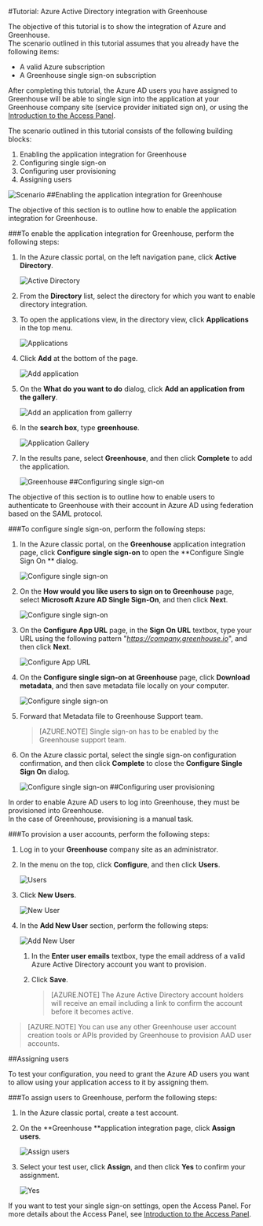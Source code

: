 <properties 
    pageTitle="Tutorial: Azure Active Directory integration with Greenhouse | Microsoft Azure" 
    description="Learn how to use Greenhouse with Azure Active Directory to enable single sign-on, automated provisioning, and more!" 
    services="active-directory" 
    authors="jeevansd"  
    documentationCenter="na" 
    manager="femila"/>
<tags 
    ms.service="active-directory" 
    ms.devlang="na" 
    ms.topic="article" 
    ms.tgt_pltfrm="na" 
    ms.workload="identity" 
    ms.date="09/29/2016" 
    ms.author="jeedes" />

#Tutorial: Azure Active Directory integration with Greenhouse
  
The objective of this tutorial is to show the integration of Azure and Greenhouse.  
The scenario outlined in this tutorial assumes that you already have the following items:

-   A valid Azure subscription
-   A Greenhouse single sign-on subscription
  
After completing this tutorial, the Azure AD users you have assigned to Greenhouse will be able to single sign into the application at your Greenhouse company site (service provider initiated sign on), or using the [Introduction to the Access Panel](active-directory-saas-access-panel-introduction.md).
  
The scenario outlined in this tutorial consists of the following building blocks:

1.  Enabling the application integration for Greenhouse
2.  Configuring single sign-on
3.  Configuring user provisioning
4.  Assigning users

![Scenario](./media/active-directory-saas-greenhouse-tutorial/IC790783.png "Scenario")
##Enabling the application integration for Greenhouse
  
The objective of this section is to outline how to enable the application integration for Greenhouse.

###To enable the application integration for Greenhouse, perform the following steps:

1.  In the Azure classic portal, on the left navigation pane, click **Active Directory**.

    ![Active Directory](./media/active-directory-saas-greenhouse-tutorial/IC700993.png "Active Directory")

2.  From the **Directory** list, select the directory for which you want to enable directory integration.

3.  To open the applications view, in the directory view, click **Applications** in the top menu.

    ![Applications](./media/active-directory-saas-greenhouse-tutorial/IC700994.png "Applications")

4.  Click **Add** at the bottom of the page.

    ![Add application](./media/active-directory-saas-greenhouse-tutorial/IC749321.png "Add application")

5.  On the **What do you want to do** dialog, click **Add an application from the gallery**.

    ![Add an application from gallerry](./media/active-directory-saas-greenhouse-tutorial/IC749322.png "Add an application from gallerry")

6.  In the **search box**, type **greenhouse**.

    ![Application Gallery](./media/active-directory-saas-greenhouse-tutorial/IC790784.png "Application Gallery")

7.  In the results pane, select **Greenhouse**, and then click **Complete** to add the application.

    ![Greenhouse](./media/active-directory-saas-greenhouse-tutorial/IC790785.png "Greenhouse")
##Configuring single sign-on
  
The objective of this section is to outline how to enable users to authenticate to Greenhouse with their account in Azure AD using federation based on the SAML protocol.

###To configure single sign-on, perform the following steps:

1.  In the Azure classic portal, on the **Greenhouse** application integration page, click **Configure single sign-on** to open the **Configure Single Sign On ** dialog.

    ![Configure single sign-on](./media/active-directory-saas-greenhouse-tutorial/IC790786.png "Configure single sign-on")

2.  On the **How would you like users to sign on to Greenhouse** page, select **Microsoft Azure AD Single Sign-On**, and then click **Next**.

    ![Configure single sign-on](./media/active-directory-saas-greenhouse-tutorial/IC790787.png "Configure single sign-on")

3.  On the **Configure App URL** page, in the **Sign On URL** textbox, type your URL using the following pattern "*https://company.greenhouse.io*", and then click **Next**.

    ![Configure App URL](./media/active-directory-saas-greenhouse-tutorial/IC790788.png "Configure App URL")

4.  On the **Configure single sign-on at Greenhouse** page, click **Download metadata**, and then save metadata file locally on your computer.

    ![Configure single sign-on](./media/active-directory-saas-greenhouse-tutorial/IC790789.png "Configure single sign-on")

5.  Forward that Metadata file to Greenhouse Support team.

    >[AZURE.NOTE] Single sign-on has to be enabled by the Greenhouse support team.

6.  On the Azure classic portal, select the single sign-on configuration confirmation, and then click **Complete** to close the **Configure Single Sign On** dialog.

    ![Configure single sign-on](./media/active-directory-saas-greenhouse-tutorial/IC790790.png "Configure single sign-on")
##Configuring user provisioning
  
In order to enable Azure AD users to log into Greenhouse, they must be provisioned into Greenhouse.  
In the case of Greenhouse, provisioning is a manual task.

###To provision a user accounts, perform the following steps:

1.  Log in to your **Greenhouse** company site as an administrator.

2.  In the menu on the top, click **Configure**, and then click **Users**.

    ![Users](./media/active-directory-saas-greenhouse-tutorial/IC790791.png "Users")

3.  Click **New Users**.

    ![New User](./media/active-directory-saas-greenhouse-tutorial/IC790792.png "New User")

4.  In the **Add New User** section, perform the following steps:

    ![Add New User](./media/active-directory-saas-greenhouse-tutorial/IC790793.png "Add New User")

    1.  In the **Enter user emails** textbox, type the email address of a valid Azure Active Directory account you want to provision.
    2.  Click **Save**.
        
		>[AZURE.NOTE] The Azure Active Directory account holders will receive an email including a link to confirm the account before it becomes active.

>[AZURE.NOTE] You can use any other Greenhouse user account creation tools or APIs provided by Greenhouse to provision AAD user accounts.

##Assigning users
  
To test your configuration, you need to grant the Azure AD users you want to allow using your application access to it by assigning them.

###To assign users to Greenhouse, perform the following steps:

1.  In the Azure classic portal, create a test account.

2.  On the **Greenhouse **application integration page, click **Assign users**.

    ![Assign users](./media/active-directory-saas-greenhouse-tutorial/IC790794.png "Assign users")

3.  Select your test user, click **Assign**, and then click **Yes** to confirm your assignment.

    ![Yes](./media/active-directory-saas-greenhouse-tutorial/IC767830.png "Yes")
  
If you want to test your single sign-on settings, open the Access Panel. For more details about the Access Panel, see [Introduction to the Access Panel](active-directory-saas-access-panel-introduction.md).